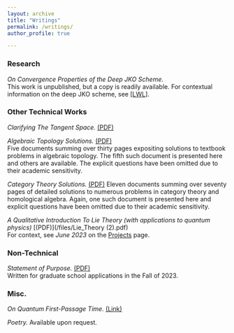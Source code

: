 ```yaml
---
layout: archive
title: "Writings"
permalink: /writings/
author_profile: true

---
```



### Research

*On Convergence Properties of the Deep JKO Scheme.*\
This work is unpublished, but a copy is readily available. For contextual information on the deep JKO scheme, see [\[LWL\]](https://www.sciencedirect.com/science/article/pii/S0021999124004364?ref=pdf_download&fr=RR-2&rr=90208f984a7d511c).


### Other Technical Works

*Clarifying The Tangent Space.* [(PDF)](/files/tangent_space.pdf)

*Algebraic Topology Solutions.* [(PDF)](/files/AlgTop.pdf)\
Five documents summing over thirty pages expositing solutions to textbook problems in algebraic topology. The fifth such document is presented here and others are available. The explicit questions have been omitted due to their academic sensitivity.

*Category Theory Solutions.* [(PDF)](/files/CatTheory.pdf)
Eleven documents summing over seventy pages of detailed solutions to numerous problems in category theory and homological algebra. Again, one such document is presented here and explicit questions have been omitted due to their academic sensitivity.

*A Qualitative Introduction To Lie Theory (with applications to quantum physics)* [(PDF)](/files/Lie_Theory (2).pdf)\
For context, see *June 2023* on the [Projects](https://monte-mahlum.github.io/projects/) page.


### Non-Technical

*Statement of Purpose.* [(PDF)](/files/Statement.pdf)\
Written for graduate school applications in the Fall of 2023. 


### Misc.

*On Quantum First-Passage Time.* [(Link)](https://physics.stackexchange.com/questions/774291/quantum-first-passage-time)

*Poetry.*
Available upon request.

